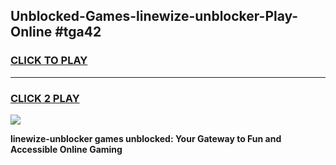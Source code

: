 
## Unblocked-Games-linewize-unblocker-Play-Online #tga42
<h3>
<a href="https://news.freeplayer.one?title=linewize-unblocker&ref=3">CLICK TO PLAY</a></h3>
<hr>

<h3>
<a href="https://news.freeplayer.one?title=linewize-unblocker&ref=3">CLICK 2 PLAY</a>
  
</h3>

<a href="https://news.freeplayer.one?title=linewize-unblocker&ref=3"><img src="https://clearcache.store/games.png"></a>


**linewize-unblocker games unblocked: Your Gateway to Fun and Accessible Online Gaming**
